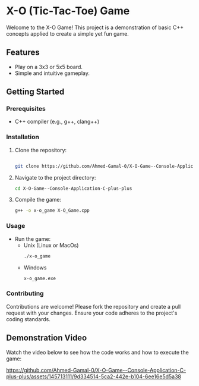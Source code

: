 # X-O (Tic-Tac-Toe) Game

Welcome to the X-O Game! This project is a demonstration of basic C++ concepts applied to create a simple yet fun game. 

## Features

- Play on a 3x3 or 5x5 board.
- Simple and intuitive gameplay.

## Getting Started

### Prerequisites

- C++ compiler (e.g., g++, clang++)

### Installation

1. Clone the repository:
   ```sh
   
   git clone https://github.com/Ahmed-Gamal-0/X-O-Game--Console-Application-C-plus-plus.git
2. Navigate to the project directory:
    ```sh
    cd X-O-Game--Console-Application-C-plus-plus
3. Compile the game:
     ```sh
     g++ -o x-o_game X-O_Game.cpp
### Usage 
- Run the game:
  - Unix (Linux or MacOs)
    ```sh
    ./x-o_game
  - Windows
    ```sh
    x-o_game.exe

### Contributing
Contributions are welcome! Please fork the repository and create a pull request with your changes. Ensure your code adheres to the project's coding standards.



## Demonstration Video

Watch the video below to see how the code works and how to execute the game:

https://github.com/Ahmed-Gamal-0/X-O-Game--Console-Application-C-plus-plus/assets/145713111/9d334514-5ca2-442e-b104-6ee16e5d5a38
